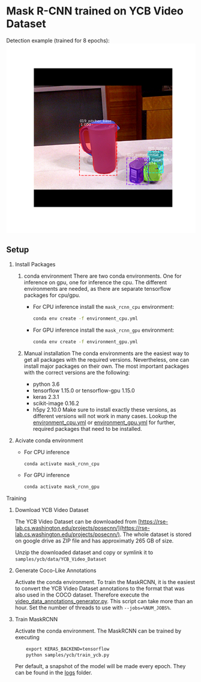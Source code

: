 Mask R-CNN trained on YCB Video Dataset
====

Detection example (trained for 8 epochs):
![](assets/img1.png)

Setup
----

1. Install Packages
    1. conda environment
        There are two conda environments.
        One for inference on gpu, one for inference the cpu.
        The different environments are needed, 
        as there are separate tensorflow packages for cpu/gpu.

        - For CPU inference install the `mask_rcnn_cpu` environment:
            ```bash
            conda env create -f environment_cpu.yml
            ```
        - For GPU inference install the `mask_rcnn_gpu` environment:
            ```bash
            conda env create -f environment_gpu.yml
            ```
    
    2. Manual installation
        The conda environments are the easiest way to get all packages with the required versions.
        Nevertheless, one can install major packages on their own.
        The most important packages with the correct versions are the following:
        - python 3.6
        - tensorflow 1.15.0 or tensorflow-gpu 1.15.0
        - keras 2.3.1
        - scikit-image 0.16.2
        - h5py 2.10.0
        Make sure to install exactly these versions, as different versions will not work in many cases.
        Lookup the [environment_cpu.yml](environment_cpu.yml) or [environment_gpu.yml](environment_gpu.yml)
        for further, required packages that need to be installed.

1. Acivate conda environment

    - For CPU inference
        ```bash
        conda activate mask_rcnn_cpu
        ```
    - For GPU inference
        ```bash
        conda activate mask_rcnn_gpu
        ```

Training

1. Download YCB Video Dataset

    The YCB Video Dataset can be downloaded from [https://rse-lab.cs.washington.edu/projects/posecnn/](https://rse-lab.cs.washington.edu/projects/posecnn/).
    The whole dataset is stored on google drive as ZIP file and has approximatly 265 GB of size.

    Unzip the downloaded dataset and copy or symlink it to `samples/ycb/data/YCB_Video_Dataset`

1. Generate Coco-Like Annotations

    Activate the conda environment.
    To train the MaskRCNN, it is the easiest to convert the YCB Video Dataset annotations
    to the format that was also used in the COCO dataset.
    Therefore execute the [video_data_annotations_generator.py](samples/ycb/video_data_annotations_generator.py).
    This script can take more than an hour.
    Set the number of threads to use with `--jobs=%NUM_JOBS%`.

1. Train MaskRCNN

    Activate the conda environment.
    The MaskRCNN can be trained by executing
    ```commandline
        export KERAS_BACKEND=tensorflow
        python samples/ycb/train_ycb.py
    ```
    Per default, a snapshot of the model will be made every epoch.
    They can be found in the [logs](samples/ycb/logs) folder.
